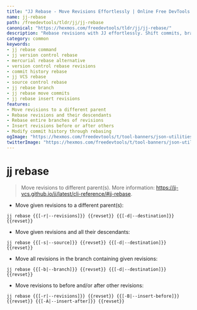 ```yaml
---
title: "JJ Rebase - Move Revisions Effortlessly | Online Free DevTools by Hexmos"
name: jj-rebase
path: /freedevtools/tldr/jj/jj-rebase
canonical: "https://hexmos.com/freedevtools/tldr/jj/jj-rebase/"
description: "Rebase revisions with JJ effortlessly. Shift commits, branches, and history in your projects using this command-line tool. Free online tool, no registration required."
category: common
keywords:
- jj rebase command
- jj version control rebase
- mercurial rebase alternative
- version control rebase revisions
- commit history rebase
- jj VCS rebase
- source control rebase
- jj rebase branch
- jj rebase move commits
- jj rebase insert revisions
features:
- Move revisions to a different parent
- Rebase revisions and their descendants
- Rebase entire branches of revisions
- Insert revisions before or after others
- Modify commit history through rebasing
ogImage: "https://hexmos.com/freedevtools/t/tool-banners/json-utilities-banner.png"
twitterImage: "https://hexmos.com/freedevtools/t/tool-banners/json-utilities-banner.png"
---
```


# jj rebase

> Move revisions to different parent(s).
> More information: <https://jj-vcs.github.io/jj/latest/cli-reference/#jj-rebase>.

- Move given revisions to a different parent(s):

`jj rebase {{[-r|--revisions]}} {{revset}} {{[-d|--destination]}} {{revset}}`

- Move given revisions and all their descendants:

`jj rebase {{[-s|--source]}} {{revset}} {{[-d|--destination]}} {{revset}}`

- Move all revisions in the branch containing given revisions:

`jj rebase {{[-b|--branch]}} {{revset}} {{[-d|--destination]}} {{revset}}`

- Move revisions to before and/or after other revisions:

`jj rebase {{[-r|--revisions]}} {{revset}} {{[-B|--insert-before]}} {{revset}} {{[-A|--insert-after]}} {{revset}}`
